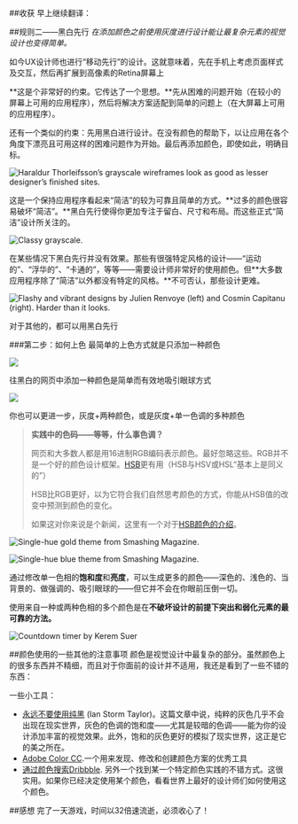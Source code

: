 ##收获
早上继续翻译：

##规则二——黑白先行
*在添加颜色之前使用灰度进行设计能让最复杂元素的视觉设计也变得简单。*

如今UX设计师也进行“移动先行”的设计。这就意味着，先在手机上考虑页面样式及交互，然后再扩展到高像素的Retina屏幕上

**这是个非常好的约束。它传达了一个思想。**先从困难的问题开始（在较小的屏幕上可用的应用程序），然后将解决方案适配到简单的问题上（在大屏幕上可用的应用程序）。

还有一个类似的约束：先用黑白进行设计。在没有颜色的帮助下，以让应用在各个角度下漂亮且可用这样的困难问题作为开始。最后再添加颜色，即使如此，明确目标。

![Haraldur Thorleifsson’s grayscale wireframes look as good as lesser designer’s finished sites.](https://d262ilb51hltx0.cloudfront.net/max/800/1*qheNNhQhjjwxMeJ5XGocsA.png)

这是一个保持应用程序看起来“简洁”的较为可靠且简单的方式。**过多的颜色很容易破坏“简洁”。**黑白先行使得你更加专注于留白、尺寸和布局。而这些正式“简洁”设计所关注的。

![Classy grayscale.](https://d262ilb51hltx0.cloudfront.net/max/800/1*YxV7C-nHHir-PSbJ4-jqhQ.png)

在某些情况下黑白先行并没有效果。那些有很强特定风格的设计——“运动的”、“浮华的”、“卡通的”，等等——需要设计师非常好的使用颜色。但**大多数应用程序除了“简洁”以外都没有特定的风格。**不可否认，那些设计更难。

![Flashy and vibrant designs by Julien Renvoye (left) and Cosmin Capitanu (right). Harder than it looks.](https://d262ilb51hltx0.cloudfront.net/max/544/1*OraO1vxtkxYteZyE4CXrOQ.png)

对于其他的，都可以用黑白先行

###第二步：如何上色
最简单的上色方式就是只添加一种颜色

![](https://d262ilb51hltx0.cloudfront.net/max/1200/1*YxV7C-nHHir-PSbJ4-jqhQ.png)

往黑白的网页中添加一种颜色是简单而有效地吸引眼球方式

![](https://d262ilb51hltx0.cloudfront.net/max/882/1*pds21170RP-6ZIkuSxgI2Q.png)

你也可以更进一步，灰度+两种颜色，或是灰度+单一色调的多种颜色

> **实践中的色码——等等，什么事色调？**
> 
> 网页和大多数人都是用16进制RGB编码表示颜色。最好忽略这些。RGB并不是一个好的颜色设计框架。[HSB](http://demosthenes.info/blog/61/An-Easy-Guide-To-HSL-Color-In-CSS3)更有用（HSB与HSV或HSL“基本上是同义的”）
> 
> HSB比RGB更好，以为它符合我们自然思考颜色的方式，你能从HSB值的改变中预测到颜色的变化。
> 
> 如果这对你来说是个新闻，这里有一个对于[HSB颜色的介绍](http://demosthenes.info/blog/61/An-Easy-Guide-To-HSL-Color-In-CSS3)。

![Single-hue gold theme from Smashing Magazine.](https://d262ilb51hltx0.cloudfront.net/max/800/1*tZRxO2DReDduBqOwgqd_yw.jpeg)

![Single-hue blue theme from Smashing Magazine.](https://d262ilb51hltx0.cloudfront.net/max/800/1*-rbrbh20EHL_Ue_IDxl_0A.jpeg)

通过修改单一色相的**饱和度**和**亮度**，可以生成更多的颜色——深色的、浅色的、当背景的、做强调的、吸引眼球的——但它并不会在你眼前压倒一切。

使用来自一种或两种色相的多个颜色是在**不破坏设计的前提下突出和弱化元素的最可靠的方法。**

![Countdown timer by Kerem Suer](https://d262ilb51hltx0.cloudfront.net/max/800/1*_fM8VVYx7hMgdJ_Wy24AXg.png)

##颜色使用的一些其他的注意事项
颜色是视觉设计中最复杂的部分。虽然颜色上的很多东西并不精细，而且对于你面前的设计并不适用，我还是看到了一些不错的东西：

一些小工具：

- [永远不要使用纯黑](http://ianstormtaylor.com/design-tip-never-use-black/) (Ian Storm Taylor)。这篇文章中说，纯粹的灰色几乎不会出现在现实世界，灰色的色调的饱和度——尤其是较暗的色调——能为你的设计添加丰富的视觉效果。此外，饱和的灰色更好的模拟了现实世界，这正是它的美之所在。
- [Adobe Color CC](https://color.adobe.com/).一个用来发现、修改和创建颜色方案的优秀工具
- [通过颜色搜索Dribbble](https://dribbble.com/colors/BADA55). 另外一个找到某一个特定颜色实践的不错方式。这很实用。如果你已经决定使用某个颜色，看看世界上最好的设计师们如何使用这个颜色。



##感想
完了一天游戏，时间以32倍速流逝，必须收心了！